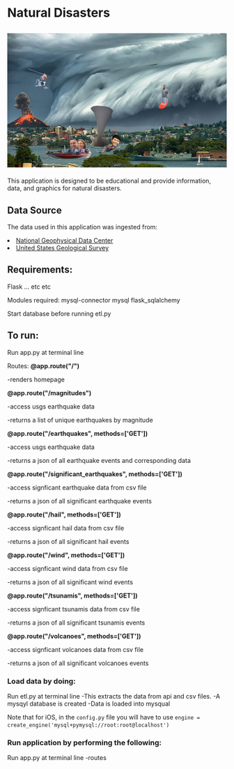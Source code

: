 # Natural Disasters
![Earth Hackers!](resources/disaster_collage_funny.jpg "Earth Hackers!")
---

This application is designed to be educational and provide information, data, and graphics for natural disasters.

## Data Source

The data used in this application was ingested from:
<li><a href="https://www.ngdc.noaa.gov/nndc/struts/form?t=101650&s=1&d=1" target="_blank">National Geophysical Data Center</a></li>
<li><a href="https://earthquake.usgs.gov/earthquakes/feed/" target="_blank">United States Geological Survey</a></li>


## Requirements:

Flask ... etc etc

Modules required:
mysql-connector
mysql
flask_sqlalchemy

Start database before running etl.py


## To run:

Run app.py at terminal line

Routes:
<strong>@app.route("/")</strong>
<p>-renders homepage

<strong>@app.route("/magnitudes")</strong>
<p>-access usgs earthquake data
<p>-returns a list of unique earthquakes by magnitude

<strong>@app.route("/earthquakes", methods=['GET'])</strong>
<p>-access usgs earthquake data
<p>-returns a json of all earthquake events and corresponding data

<strong>@app.route("/significant_earthquakes", methods=['GET'])</strong>
<p>-access signficant earthquake data from csv file</p>
<p>-returns a json of all significant earthquake events</p>

<strong>@app.route("/hail", methods=['GET'])</strong>
<p>-access signficant hail data from csv file
<p>-returns a json of all significant hail events

<strong>@app.route("/wind", methods=['GET'])</strong>
<p>-access signficant wind data from csv file
<p>-returns a json of all significant wind events

<strong>@app.route("/tsunamis", methods=['GET'])</strong>
<p>-access signficant tsunamis data from csv file
<p>-returns a json of all significant tsunamis events

<strong>@app.route("/volcanoes", methods=['GET'])</strong>
<p>-access signficant volcanoes data from csv file
<p>-returns a json of all significant volcanoes events

### Load data by doing:

Run etl.py at terminal line
-This extracts the data from api and csv files.
-A mysqyl database is created
-Data is loaded into mysqual

Note that for iOS, in the `config.py` file you will have to use `engine = create_engine('mysql+pymysql://root:root@localhost')`

### Run application by performing the following:

Run app.py at terminal line
-routes